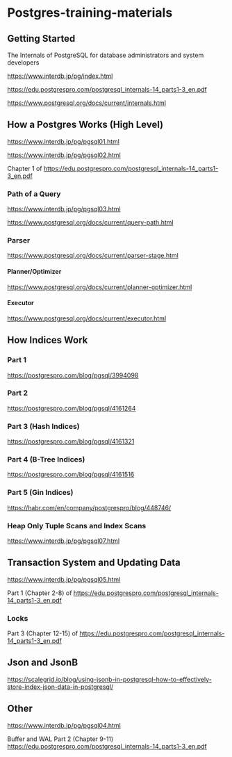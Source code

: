 # Postgres-training-materials

## Getting Started
The Internals of PostgreSQL for database administrators and system developers

https://www.interdb.jp/pg/index.html

https://edu.postgrespro.com/postgresql_internals-14_parts1-3_en.pdf

https://www.postgresql.org/docs/current/internals.html

## How a Postgres Works (High Level)

https://www.interdb.jp/pg/pgsql01.html

https://www.interdb.jp/pg/pgsql02.html

Chapter 1 of https://edu.postgrespro.com/postgresql_internals-14_parts1-3_en.pdf

### Path of a Query
https://www.interdb.jp/pg/pgsql03.html

https://www.postgresql.org/docs/current/query-path.html

### Parser

https://www.postgresql.org/docs/current/parser-stage.html

#### Planner/Optimizer

https://www.postgresql.org/docs/current/planner-optimizer.html

#### Executor

https://www.postgresql.org/docs/current/executor.html

## How Indices Work

### Part 1
https://postgrespro.com/blog/pgsql/3994098

### Part 2
https://postgrespro.com/blog/pgsql/4161264

### Part 3 (Hash Indices)
https://postgrespro.com/blog/pgsql/4161321

### Part 4 (B-Tree Indices)
https://postgrespro.com/blog/pgsql/4161516

### Part 5 (Gin Indices)
https://habr.com/en/company/postgrespro/blog/448746/

### Heap Only Tuple Scans and Index Scans
https://www.interdb.jp/pg/pgsql07.html

## Transaction System and Updating Data

https://www.interdb.jp/pg/pgsql05.html

Part 1 (Chapter 2-8) of https://edu.postgrespro.com/postgresql_internals-14_parts1-3_en.pdf

### Locks

Part 3 (Chapter 12-15) of https://edu.postgrespro.com/postgresql_internals-14_parts1-3_en.pdf

## Json and JsonB

https://scalegrid.io/blog/using-jsonb-in-postgresql-how-to-effectively-store-index-json-data-in-postgresql/

## Other
https://www.interdb.jp/pg/pgsql04.html

Buffer and WAL
Part 2 (Chapter 9-11) https://edu.postgrespro.com/postgresql_internals-14_parts1-3_en.pdf
